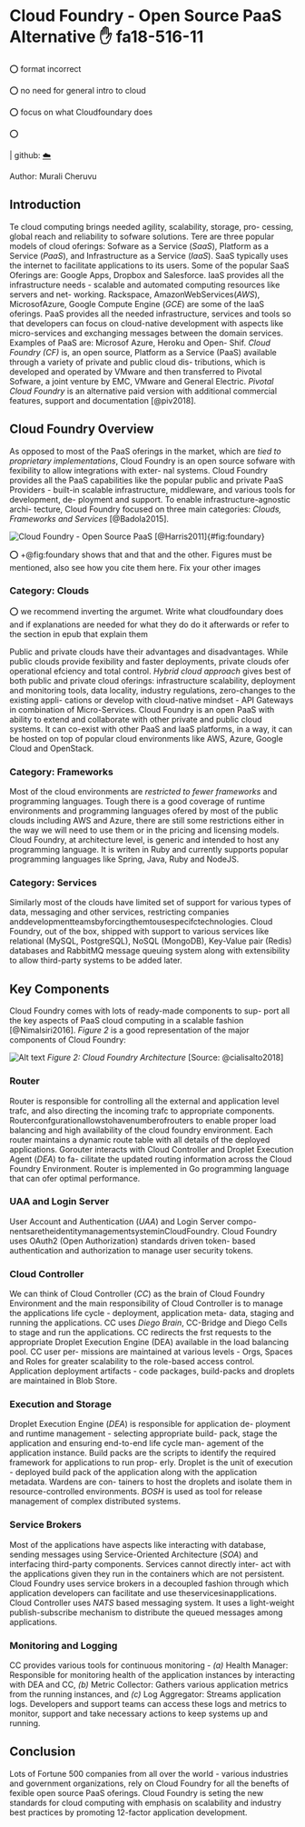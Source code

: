 # Cloud Foundry - Open Source PaaS Alternative :hand: fa18-516-11

:o: format incorrect

:o: no need for general intro to cloud 

:o: focus on what Cloudfoundary does 

:o: 

| github: [:cloud:](https://github.com/cloudmesh-community/fa18-516-11/edit/master/paper/paper.md)


Author: Murali Cheruvu

## Introduction

Te cloud computing brings needed agility, scalability, storage, pro-
cessing, global reach and reliability to sofware solutions. Tere
are three popular models of cloud oferings: Sofware as a Service
(*SaaS*), Platform as a Service (*PaaS*), and Infrastructure as a Service
(*IaaS*). SaaS typically uses the internet to facilitate applications to
its users. Some of the popular SaaS Oferings are: Google Apps,
Dropbox and Salesforce. IaaS provides all the infrastructure needs -
scalable and automated computing resources like servers and net-
working. Rackspace, AmazonWebServices(*AWS*), MicrosofAzure,
Google Compute Engine (*GCE*) are some of the IaaS oferings. PaaS
provides all the needed infrastructure, services and tools so that
developers can focus on cloud-native development with aspects
like micro-services and exchanging messages between the domain
services. Examples of PaaS are: Microsof Azure, Heroku and Open-
Shif. *Cloud Foundry (CF)* is, an open source, Platform as a Service
(PaaS) available through a variety of private and public cloud dis-
tributions, which is developed and operated by VMware and then
transferred to Pivotal Sofware, a joint venture by EMC, VMware
and General Electric. *Pivotal Cloud Foundry* is an alternative paid 
version with additional commercial features, support and documentation [@piv2018].

## Cloud Foundry Overview

As opposed to most of the PaaS oferings in the market, which are
*tied to proprietary implementations*, Cloud Foundry is an open
source sofware with fexibility to allow integrations with exter-
nal systems. Cloud Foundry provides all the PaaS capabilities like
the popular public and private PaaS Providers - built-in scalable
infrastructure, middleware, and various tools for development, de-
ployment and support. To enable infrastructure-agnostic archi-
tecture, Cloud Foundry focused on three main categories: *Clouds,
Frameworks and Services* [@Badola2015].

![Cloud Foundry - Open Source PaaS [@Harris2011]](images/Cloud-Foundry-as-Open-PaaS.jpg?raw=true "Cloud Foundry - Open PaaS"){#fig:foundary}

:o: +@fig:foundary shows that and that and the other. Figures must be
mentioned, also see how you cite them here. Fix your other images


### Category: Clouds

:o: we recommend inverting the argumet. Write what cloudfoundary does and if explanations are needed for what they do do it afterwards or refer to the section in epub that explain them

Public and private clouds have their advantages and disadvantages.
While public clouds provide fexibility and faster deployments, private 
clouds ofer operational efciency and total control. *Hybrid
cloud approach* gives best of both public and private cloud oferings: 
infrastructure scalability, deployment and monitoring tools, data
locality, industry regulations, zero-changes to the existing appli-
cations or develop with cloud-native mindset - API Gateways in
combination of Micro-Services. Cloud Foundry is an open PaaS
with ability to extend and collaborate with other private and public
cloud systems. It can co-exist with other PaaS and IaaS platforms,
in a way, it can be hosted on top of popular cloud environments
like AWS, Azure, Google Cloud and OpenStack.

### Category: Frameworks

Most of the cloud environments are *restricted to fewer frameworks*
and programming languages. Tough there is a good coverage
of runtime environments and programming languages ofered by
most of the public clouds including AWS and Azure, there are still
some restrictions either in the way we will need to use them or in
the pricing and licensing models. Cloud Foundry, at architecture
level, is generic and intended to host any programming language.
It is writen in Ruby and currently supports popular programming
languages like Spring, Java, Ruby and NodeJS.

### Category: Services

Similarly most of the clouds have limited set of support for various
types of data, messaging and other services, restricting companies
anddevelopmentteamsbyforcingthemtousespecifctechnologies.
Cloud Foundry, out of the box, shipped with support to various
services like relational (MySQL, PostgreSQL), NoSQL (MongoDB),
Key-Value pair (Redis) databases and RabbitMQ message queuing
system along with extensibility to allow third-party systems to be
added later.

## Key Components

Cloud Foundry comes with lots of ready-made components to sup-
port all the key aspects of PaaS cloud computing in a scalable
fashion [@Nimalsiri2016]. *Figure 2* is a good representation of the major components
of Cloud Foundry:

![Alt text](images/Cloud-Foundry-arch.png?raw=true "Cloud Foundry Architecture")
*Figure 2: Cloud Foundry Architecture*
[Source: @cialisalto2018]

### Router

Router is responsible for controlling all the external and application
level trafc, and also directing the incoming trafc to appropriate
components. Routerconfgurationallowstohavenumberofrouters
to enable proper load balancing and high availability of the cloud
foundry environment. Each router maintains a dynamic route table
with all details of the deployed applications. Gorouter interacts
with Cloud Controller and Droplet Execution Agent (*DEA*) to fa-
cilitate the updated routing information across the Cloud Foundry
Environment. Router is implemented in Go programming language
that can ofer optimal performance.

### UAA and Login Server

User Account and Authentication (*UAA*) and Login Server compo-
nentsaretheidentitymanagementsysteminCloudFoundry. Cloud
Foundry uses OAuth2 (Open Authorization) standards driven token-
based authentication and authorization to manage user security
tokens.

### Cloud Controller

We can think of Cloud Controller (*CC*) as the brain of Cloud Foundry
Environment and the main responsibility of Cloud Controller is to
manage the applications life cycle - deployment, application meta-
data, staging and running the applications. CC uses *Diego Brain*,
CC-Bridge and Diego Cells to stage and run the applications. CC
redirects the frst requests to the appropriate Droplet Execution
Engine (DEA) available in the load balancing pool. CC user per-
missions are maintained at various levels - Orgs, Spaces and Roles
for greater scalability to the role-based access control. Application
deployment artifacts - code packages, build-packs and droplets are
maintained in Blob Store.

### Execution and Storage

Droplet Execution Engine (*DEA*) is responsible for application de-
ployment and runtime management - selecting appropriate build-
pack, stage the application and ensuring end-to-end life cycle man-
agement of the application instance. Build packs are the scripts
to identify the required framework for applications to run prop-
erly. Droplet is the unit of execution - deployed build pack of the
application along with the application metadata. Wardens are con-
tainers to host the droplets and isolate them in resource-controlled
environments. *BOSH* is used as tool for release management of
complex distributed systems.

### Service Brokers

Most of the applications have aspects like interacting with database,
sending messages using Service-Oriented Architecture (*SOA*) and
interfacing third-party components. Services cannot directly inter-
act with the applications given they run in the containers which are
not persistent. Cloud Foundry uses service brokers in a decoupled
fashion through which application developers can facilitate and use
theservicesinapplications. Cloud Controller uses *NATS* based messaging system.
It uses a light-weight publish-subscribe mechanism to distribute
the queued messages among applications.

### Monitoring and Logging

CC provides various tools for continuous monitoring - *(a)* Health
Manager: Responsible for monitoring health of the application
instances by interacting with DEA and CC, *(b)* Metric Collector:
Gathers various application metrics from the running instances,
and *(c)* Log Aggregator: Streams application logs. Developers and
support teams can access these logs and metrics to monitor, support
and take necessary actions to keep systems up and running.

## Conclusion

Lots of Fortune 500 companies from all over the world - various
industries and government organizations, rely on Cloud Foundry
for all the benefts of fexible open source PaaS oferings. Cloud
Foundry is seting the new standards for cloud computing with
emphasis on scalability and industry best practices by promoting
12-factor application development.


